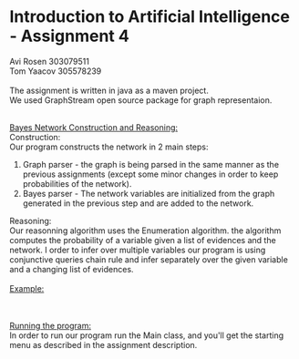 # Introduction to Artificial Intelligence - Assignment 4
Avi Rosen 303079511<br>
Tom Yaacov 305578239<br>
<br>
The assignment is written in java as a maven project.
<br>
We used GraphStream open source package for graph representaion.
<br><br>

<u>Bayes Network Construction and Reasoning:</u><br>
Construction:<br>
Our program constructs the network in 2 main steps:<br>
1. Graph parser - the graph is being parsed in the same manner as the previous assignments (except some minor changes in order to keep probabilities of the network). 
2. Bayes parser - The network variables are initialized from the graph generated in the previous step and are added to the network.

Reasoning:<br>
Our reasonning algorithm uses the Enumeration algorithm. the algorithm computes the probability of a variable given a list of evidences and the network. I order to infer over multiple variables our program is using conjunctive queries chain rule and infer separately over the given variable and a changing list of evidences.
<br>
<br>
<u>Example:</u><br>

<br>
<br>
<u>Running the program:</u><br>
In order to run our program run the Main class, and you'll get the starting menu as described in the assignment description.
<br>

